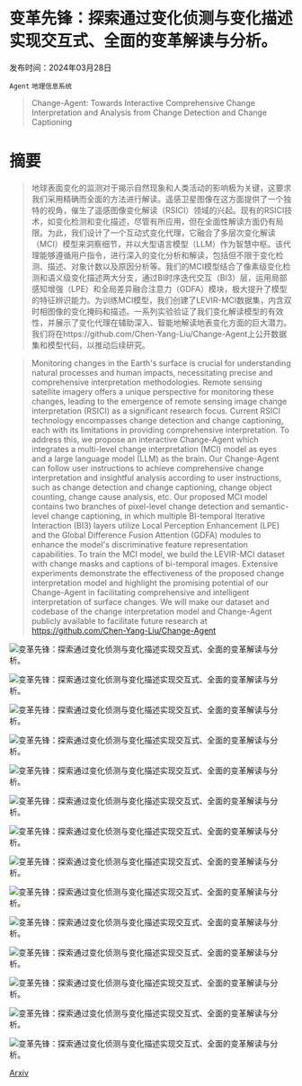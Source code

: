 # 变革先锋：探索通过变化侦测与变化描述实现交互式、全面的变革解读与分析。

发布时间：2024年03月28日

`Agent` `地理信息系统`

> Change-Agent: Towards Interactive Comprehensive Change Interpretation and Analysis from Change Detection and Change Captioning

# 摘要

> 地球表面变化的监测对于揭示自然现象和人类活动的影响极为关键，这要求我们采用精确而全面的方法进行解读。遥感卫星图像在这方面提供了一个独特的视角，催生了遥感图像变化解读（RSICI）领域的兴起。现有的RSICI技术，如变化检测和变化描述，尽管有所应用，但在全面性解读方面仍有局限。为此，我们设计了一个互动式变化代理，它融合了多层次变化解读（MCI）模型来洞察细节，并以大型语言模型（LLM）作为智慧中枢。该代理能够遵循用户指令，进行深入的变化分析和解读，包括但不限于变化检测、描述、对象计数以及原因分析等。我们的MCI模型结合了像素级变化检测和语义级变化描述两大分支，通过BI时序迭代交互（BI3）层，运用局部感知增强（LPE）和全局差异融合注意力（GDFA）模块，极大提升了模型的特征辨识能力。为训练MCI模型，我们创建了LEVIR-MCI数据集，内含双时相图像的变化掩码和描述。一系列实验验证了我们变化解读模型的有效性，并展示了变化代理在辅助深入、智能地解读地表变化方面的巨大潜力。我们将在https://github.com/Chen-Yang-Liu/Change-Agent上公开数据集和模型代码，以推动后续研究。

> Monitoring changes in the Earth's surface is crucial for understanding natural processes and human impacts, necessitating precise and comprehensive interpretation methodologies. Remote sensing satellite imagery offers a unique perspective for monitoring these changes, leading to the emergence of remote sensing image change interpretation (RSICI) as a significant research focus. Current RSICI technology encompasses change detection and change captioning, each with its limitations in providing comprehensive interpretation. To address this, we propose an interactive Change-Agent which integrates a multi-level change interpretation (MCI) model as eyes and a large language model (LLM) as the brain. Our Change-Agent can follow user instructions to achieve comprehensive change interpretation and insightful analysis according to user instructions, such as change detection and change captioning, change object counting, change cause analysis, etc. Our proposed MCI model contains two branches of pixel-level change detection and semantic-level change captioning, in which multiple BI-temporal Iterative Interaction (BI3) layers utilize Local Perception Enhancement (LPE) and the Global Difference Fusion Attention (GDFA) modules to enhance the model's discriminative feature representation capabilities. To train the MCI model, we build the LEVIR-MCI dataset with change masks and captions of bi-temporal images. Extensive experiments demonstrate the effectiveness of the proposed change interpretation model and highlight the promising potential of our Change-Agent in facilitating comprehensive and intelligent interpretation of surface changes. We will make our dataset and codebase of the change interpretation model and Change-Agent publicly available to facilitate future research at https://github.com/Chen-Yang-Liu/Change-Agent

![变革先锋：探索通过变化侦测与变化描述实现交互式、全面的变革解读与分析。](../../../paper_images/2403.19646/x1.png)

![变革先锋：探索通过变化侦测与变化描述实现交互式、全面的变革解读与分析。](../../../paper_images/2403.19646/x2.png)

![变革先锋：探索通过变化侦测与变化描述实现交互式、全面的变革解读与分析。](../../../paper_images/2403.19646/x3.png)

![变革先锋：探索通过变化侦测与变化描述实现交互式、全面的变革解读与分析。](../../../paper_images/2403.19646/x4.png)

![变革先锋：探索通过变化侦测与变化描述实现交互式、全面的变革解读与分析。](../../../paper_images/2403.19646/x5.png)

![变革先锋：探索通过变化侦测与变化描述实现交互式、全面的变革解读与分析。](../../../paper_images/2403.19646/x6.png)

![变革先锋：探索通过变化侦测与变化描述实现交互式、全面的变革解读与分析。](../../../paper_images/2403.19646/x7.png)

![变革先锋：探索通过变化侦测与变化描述实现交互式、全面的变革解读与分析。](../../../paper_images/2403.19646/x8.png)

![变革先锋：探索通过变化侦测与变化描述实现交互式、全面的变革解读与分析。](../../../paper_images/2403.19646/x9.png)

![变革先锋：探索通过变化侦测与变化描述实现交互式、全面的变革解读与分析。](../../../paper_images/2403.19646/x10.png)

![变革先锋：探索通过变化侦测与变化描述实现交互式、全面的变革解读与分析。](../../../paper_images/2403.19646/x11.png)

![变革先锋：探索通过变化侦测与变化描述实现交互式、全面的变革解读与分析。](../../../paper_images/2403.19646/x12.png)

![变革先锋：探索通过变化侦测与变化描述实现交互式、全面的变革解读与分析。](../../../paper_images/2403.19646/x13.png)

![变革先锋：探索通过变化侦测与变化描述实现交互式、全面的变革解读与分析。](../../../paper_images/2403.19646/x14.png)

[Arxiv](https://arxiv.org/abs/2403.19646)